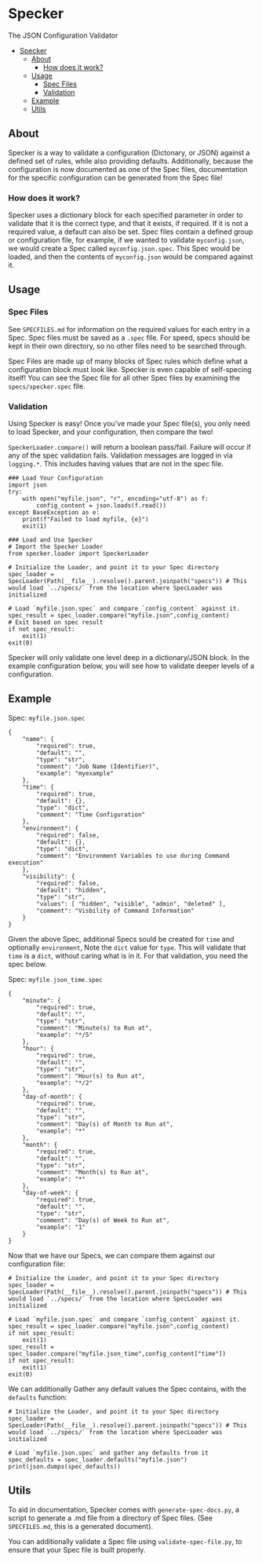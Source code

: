 # Specker

The JSON Configuration Validator

- [Specker](#specker)
  - [About](#about)
    - [How does it work?](#how-does-it-work)
  - [Usage](#usage)
    - [Spec Files](#spec-files)
    - [Validation](#validation)
  - [Example](#example)
  - [Utils](#utils)

## About

Specker is a way to validate a configuration (Dictonary, or JSON) against a defined set of rules, while also providing defaults. Additionally, because the configuration is now documented as one of the Spec files, documentation for the specific configuration can be generated from the Spec file!

### How does it work?

Specker uses a dictionary block for each specified parameter in order to validate that it is the correct type, and that it exists, if required. If it is not a required value, a default can also be set. Spec files contain a defined group or configuration file, for example, if we wanted to validate `myconfig.json`, we would create a Spec called `myconfig.json.spec`. This Spec would be loaded, and then the contents of `myconfig.json` would be compared against it.

## Usage

### Spec Files

See `SPECFILES.md` for information on the required values for each entry in a Spec. Spec files must be saved as a `.spec` file. For speed, specs should be kept in their own directory, so no other files need to be searched through.

Spec Files are made up of many blocks of Spec rules which define what a configuration block must look like. Specker is even capable of self-specing itself! You can see the Spec file for all other Spec files by examining the `specs/specker.spec` file.

### Validation

Using Specker is easy! Once you've made your Spec file(s), you only need to load Specker, and your configuration, then compare the two!

`SpeckerLoader.compare()` will return a boolean pass/fail. Failure will occur if any of the spec validation fails. Validation messages are logged in via `logging.*`. This includes having values that are not in the spec file.

```
### Load Your Configuration
import json
try:
    with open("myfile.json", "r", encoding="utf-8") as f:
        config_content = json.loads(f.read())
except BaseException as e:
    print(f"Failed to load myfile, {e}")
    exit(1)

### Load and Use Specker
# Import the Specker Loader
from specker.loader import SpeckerLoader

# Initialize the Loader, and point it to your Spec directory
spec_loader = SpecLoader(Path(__file__).resolve().parent.joinpath("specs")) # This would load `../specs/` from the location where SpecLoader was initialized

# Load `myfile.json.spec` and compare `config_content` against it.
spec_result = spec_loader.compare("myfile.json",config_content)
# Exit based on spec result
if not spec_result:
    exit(1)
exit(0)
```

Specker will only validate one level deep in a dictionary/JSON block. In the example configuration below, you will see how to validate deeper levels of a configuration.

## Example

Spec: `myfile.json.spec`
```
{
    "name": {
        "required": true,
        "default": "",
        "type": "str",
        "comment": "Job Name (Identifier)",
        "example": "myexample"
    },
    "time": {
        "required": true,
        "default": {},
        "type": "dict",
        "comment": "Time Configuration"
    },
    "environment": {
        "required": false,
        "default": {},
        "type": "dict",
        "comment": "Environment Variables to use during Command execution"
    },
    "visibility": {
        "required": false,
        "default": "hidden",
        "type": "str",
        "values": [ "hidden", "visible", "admin", "deleted" ],
        "comment": "Visbility of Command Information"
    }
}
```

Given the above Spec, additional Specs sould be created for `time` and optionally `environment`, Note the `dict` value for `type`. This will validate that `time` is a `dict`, without caring what is in it. For that validation, you need the spec below.

Spec: `myfile.json_time.spec`
```
{
    "minute": {
        "required": true,
        "default": "",
        "type": "str",
        "comment": "Minute(s) to Run at",
        "example": "*/5"
    },
    "hour": {
        "required": true,
        "default": "",
        "type": "str",
        "comment": "Hour(s) to Run at",
        "example": "*/2"
    },
    "day-of-month": {
        "required": true,
        "default": "",
        "type": "str",
        "comment": "Day(s) of Month to Run at",
        "example": "*"
    },
    "month": {
        "required": true,
        "default": "",
        "type": "str",
        "comment": "Month(s) to Run at",
        "example": "*"
    },
    "day-of-week": {
        "required": true,
        "default": "",
        "type": "str",
        "comment": "Day(s) of Week to Run at",
        "example": "1"
    }
}
```

Now that we have our Specs, we can compare them against our configuration file:

```
# Initialize the Loader, and point it to your Spec directory
spec_loader = SpecLoader(Path(__file__).resolve().parent.joinpath("specs")) # This would load `../specs/` from the location where SpecLoader was initialized

# Load `myfile.json.spec` and compare `config_content` against it.
spec_result = spec_loader.compare("myfile.json",config_content)
if not spec_result:
    exit(1)
spec_result = spec_loader.compare("myfile.json_time",config_content["time"])
if not spec_result:
    exit(1)
exit(0)
```

We can additionally Gather any default values the Spec contains, with the `defaults` function:

```
# Initialize the Loader, and point it to your Spec directory
spec_loader = SpecLoader(Path(__file__).resolve().parent.joinpath("specs")) # This would load `../specs/` from the location where SpecLoader was initialized

# Load `myfile.json.spec` and gather any defaults from it
spec_defaults = spec_loader.defaults("myfile.json")
print(json.dumps(spec_defaults))
```

## Utils

To aid in documentation, Specker comes with `generate-spec-docs.py`, a script to generate a .md file from a directory of Spec files. (See `SPECFILES.md`, this is a generated document).

You can additionally validate a Spec file using `validate-spec-file.py`, to ensure that your Spec file is built properly.
